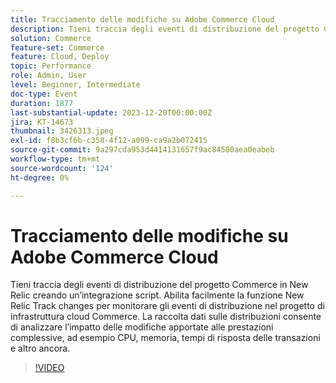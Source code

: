 ```yaml
---
title: Tracciamento delle modifiche su Adobe Commerce Cloud
description: Tieni traccia degli eventi di distribuzione del progetto Commerce in New Relic creando un’integrazione script. Abilita facilmente la funzione New Relic Track changes per monitorare gli eventi di distribuzione nel progetto di infrastruttura cloud Commerce. La raccolta dati sulle distribuzioni consente di analizzare l’impatto delle modifiche apportate alle prestazioni complessive, ad esempio CPU, memoria, tempi di risposta delle transazioni e altro ancora.
solution: Commerce
feature-set: Commerce
feature: Cloud, Deploy
topic: Performance
role: Admin, User
level: Beginner, Intermediate
doc-type: Event
duration: 1877
last-substantial-update: 2023-12-20T00:00:00Z
jira: KT-14673
thumbnail: 3426313.jpeg
exl-id: f8b3cf6b-c358-4f12-a099-ca9a2b072415
source-git-commit: 9a297cda953d4414131657f9ac84580aea0eabeb
workflow-type: tm+mt
source-wordcount: '124'
ht-degree: 0%

---
```


# Tracciamento delle modifiche su Adobe Commerce Cloud

Tieni traccia degli eventi di distribuzione del progetto Commerce in New Relic creando un’integrazione script. Abilita facilmente la funzione New Relic Track changes per monitorare gli eventi di distribuzione nel progetto di infrastruttura cloud Commerce. La raccolta dati sulle distribuzioni consente di analizzare l’impatto delle modifiche apportate alle prestazioni complessive, ad esempio CPU, memoria, tempi di risposta delle transazioni e altro ancora.

>[!VIDEO](https://video.tv.adobe.com/v/3426313/?learn=on)
